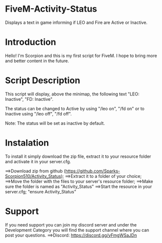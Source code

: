 # FiveM-Activity-Status
Displays a text in game informing if LEO and Fire are Active or Inactive.

# Introduction
Hello! I'm Scorpion and this is my first script for FiveM. 
I hope to bring more and better content in the future. 

# Script Description
This script will display, above the minimap, the following text "LEO: Inactive", "FD: Inactive".

The status can be changed to Active by using "/leo on", "/fd on" or to Inactive using "/leo off", "/fd off". 

Note: The status will be set as inactive by default.

# Instalation 
To install it simply download the zip file, extract it to your resource folder and activate it in your server.cfg.

==>Download zip from github (https://github.com/Sparks-Scorpion510/Activity_Status);
==>Extract it to a folder of your choice;
==>Move the folder with the files to your server's resource folder;
==>Make sure the folder is named as "Activity_Status"
==>Start the resource in your server.cfg;
    "ensure Activity_Status"

# Support
If you need support you can join my discord server and under the Development Category you will find the support channel where you can post your questions.
==>Discord: https://discord.gg/yFmgWSaJDn
